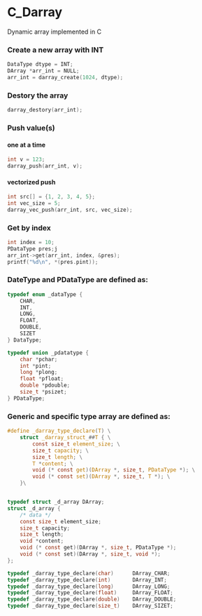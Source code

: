 # C_Darray
Dynamic array implemented in C

### Create a new array with INT

``` c
DataType dtype = INT;
DArray *arr_int = NULL;
arr_int = darray_create(1024, dtype);
```
### Destory the array

``` c
darray_destory(arr_int);
```

### Push value(s)

#### one at a time
``` c
int v = 123;
darray_push(arr_int, v);
```

#### vectorized push
``` c
int src[] = {1, 2, 3, 4, 5};
int vec_size = 5;
darray_vec_push(arr_int, src, vec_size);
```


### Get by index
``` c
int index = 10;
PDataType pres;j
arr_int->get(arr_int, index, &pres);
printf("%d\n", *(pres.pint));

```



### DateType and PDataType are defined as:
``` c
typedef	enum _dataType {
	CHAR,
	INT,
	LONG,
	FLOAT,
	DOUBLE,
	SIZET
} DataType;

typedef union _pdatatype {
	char *pchar;
	int *pint;
	long *plong;
	float *pfloat;
	double *pdouble;
	size_t *psizet;
} PDataType;

```



### Generic and specific type array are defined as: 

``` c
#define _darray_type_declare(T) \
	struct _darray_struct_##T { \
		const size_t element_size; \
		size_t capacity; \
		size_t length; \
		T *content; \
		void (* const get)(DArray *, size_t, PDataType *); \
		void (* const set)(DArray *, size_t, T *); \
	}\


typedef struct _d_array DArray;
struct _d_array {
	/* data */
	const size_t element_size;
	size_t capacity;
	size_t length;
	void *content;		
	void (* const get)(DArray *, size_t, PDataType *);
	void (* const set)(DArray *, size_t, void *);
};

typedef _darray_type_declare(char)		DArray_CHAR;
typedef _darray_type_declare(int)		DArray_INT;
typedef _darray_type_declare(long)		DArray_LONG;
typedef _darray_type_declare(float)		DArray_FLOAT;
typedef _darray_type_declare(double)	DArray_DOUBLE;
typedef _darray_type_declare(size_t)	DArray_SIZET;

```
